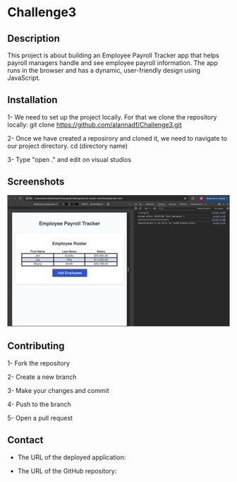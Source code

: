 # Challenge3


## Description

This project is about building an Employee Payroll Tracker app that helps payroll managers handle and see employee payroll information. The app runs in the browser and has a dynamic, user-friendly design using JavaScript.


## Installation

1- We need to set up the project locally. For that we clone the repository locally:
git clone  https://github.com/alannadf/Challenge3.git

2- Once we have created a reposirory and cloned it, we need to navigate to our project directory. 
cd (directory name)

3- Type "open ." and edit on visual studios

## Screenshots 
![Results](./curly-potato-main/Develop/images/challenge3%20.png)


## Contributing

1- Fork the repository

2- Create a new branch

3- Make your changes and commit 

4- Push to the branch

5- Open a pull request 

## Contact

* The URL of the deployed application:

* The URL of the GitHub repository: